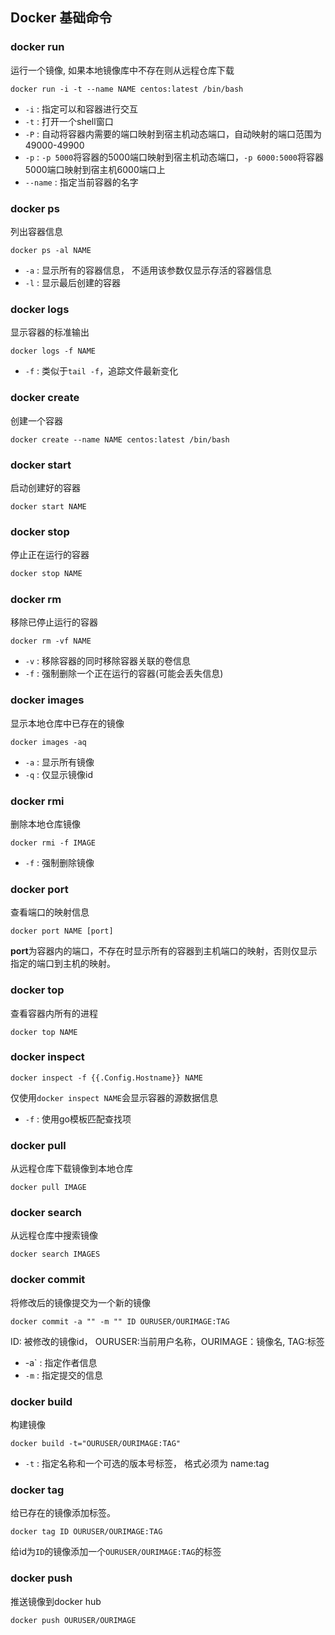 ## Docker 基础命令

### docker run 

运行一个镜像, 如果本地镜像库中不存在则从远程仓库下载

```shell
docker run -i -t --name NAME centos:latest /bin/bash
```

* `-i` : 指定可以和容器进行交互
* `-t` : 打开一个shell窗口
* `-P` :  自动将容器内需要的端口映射到宿主机动态端口，自动映射的端口范围为49000-49900
* `-p` : `-p 5000`将容器的5000端口映射到宿主机动态端口，`-p 6000:5000`将容器5000端口映射到宿主机6000端口上
* `--name` : 指定当前容器的名字

### docker ps

列出容器信息

```shell
docker ps -al NAME
```

* `-a` : 显示所有的容器信息， 不适用该参数仅显示存活的容器信息
* `-l` :  显示最后创建的容器

### docker logs

显示容器的标准输出

```shell
docker logs -f NAME
```

* `-f` : 类似于`tail -f`，追踪文件最新变化

### docker create

创建一个容器

```shell
docker create --name NAME centos:latest /bin/bash
```

### docker start

启动创建好的容器

```she
docker start NAME
```

### docker stop

停止正在运行的容器

```sh
docker stop NAME
```

### docker rm

移除已停止运行的容器

```shell
docker rm -vf NAME
```

* `-v` : 移除容器的同时移除容器关联的卷信息
* `-f` : 强制删除一个正在运行的容器(可能会丢失信息)

### docker images

显示本地仓库中已存在的镜像

```shell
docker images -aq
```

* `-a` : 显示所有镜像
* `-q` : 仅显示镜像id

### docker rmi

删除本地仓库镜像

```shell
docker rmi -f IMAGE
```

* `-f` : 强制删除镜像

### docker port

查看端口的映射信息

```shell
docker port NAME [port]
```

**port**为容器内的端口，不存在时显示所有的容器到主机端口的映射，否则仅显示指定的端口到主机的映射。

### docker top

查看容器内所有的进程

```shell
docker top NAME
```

### docker inspect

```shell
docker inspect -f {{.Config.Hostname}} NAME
```

仅使用`docker inspect NAME`会显示容器的源数据信息

* `-f` : 使用go模板匹配查找项

### docker pull

从远程仓库下载镜像到本地仓库

```shell
docker pull IMAGE
```

### docker search 

从远程仓库中搜索镜像

```shell
docker search IMAGES
```

### docker commit

将修改后的镜像提交为一个新的镜像

```shell
docker commit -a "" -m "" ID OURUSER/OURIMAGE:TAG
```

ID: 被修改的镜像id， OURUSER:当前用户名称，OURIMAGE：镜像名, TAG:标签

* -a` : 指定作者信息
* `-m` : 指定提交的信息

### docker build

构建镜像

```shell
docker build -t="OURUSER/OURIMAGE:TAG"
```

* `-t` : 指定名称和一个可选的版本号标签， 格式必须为 name:tag

### docker tag

给已存在的镜像添加标签。

```shell
docker tag ID OURUSER/OURIMAGE:TAG
```

给id为`ID`的镜像添加一个`OURUSER/OURIMAGE:TAG`的标签

### docker push

推送镜像到docker hub

```shell
docker push OURUSER/OURIMAGE
```


